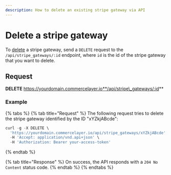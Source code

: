 ```yaml
---
description: How to delete an existing stripe gateway via API
---
```


# Delete a stripe gateway

To [delete](https://docs.commercelayer.io/developers/deleting-resources) a stripe gateway, send a `DELETE` request to the `/api/stripe_gateways/:id` endpoint, where `id` is the id of the stripe gateway that you want to delete.

## Request

**DELETE** https://yourdomain.commercelayer.io**/api/stripe\_gateways/:id**

### Example

{% tabs %}
{% tab title="Request" %}
The following request tries to delete the stripe gateway identified by the ID "xYZkjABcde":

```javascript
curl -g -X DELETE \
  'https://yourdomain.commercelayer.io/api/stripe_gateways/xYZkjABcde' \
  -H 'Accept: application/vnd.api+json' \
  -H 'Authorization: Bearer your-access-token'
```
{% endtab %}

{% tab title="Response" %}
On success, the API responds with a `204 No Content` status code.
{% endtab %}
{% endtabs %}
